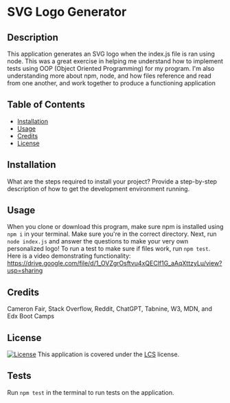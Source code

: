# SVG Logo Generator

## Description

This application generates an SVG logo when the index.js file is ran using node. This was a great exercise in helping me understand how to implement tests using OOP (Object Oriented Programming) for my program. I'm also understanding more about npm, node, and how files reference and read from one another, and work together to produce a functioning application

## Table of Contents

- [Installation](#installation)
- [Usage](#usage)
- [Credits](#credits)
- [License](#license)

## Installation

What are the steps required to install your project? Provide a step-by-step description of how to get the development environment running.

## Usage

When you clone or download this program, make sure npm is installed using ``npm i`` in your terminal. Make sure you're in the correct directory. Next, run ``node index.js`` and answer the questions to make your very own personalized logo! To run a test to make sure if files work, run ``npm test``.
Here is a video demonstrating functionality: https://drive.google.com/file/d/1_OVZgrOsftvu4xQEClf1G_aAqXttzyLu/view?usp=sharing

## Credits

Cameron Fair, Stack Overflow, Reddit, ChatGPT, Tabnine, W3, MDN, and Edx Boot Camps

## License

[![License](https://img.shields.io/badge/License-LCS-brightgreen.svg)](https://opensource.org/licenses/LCS)
This application is covered under the [LCS](https://opensource.org/licenses/LCS) license.

## Tests

Run ``npm test`` in the terminal to run tests on the application.
